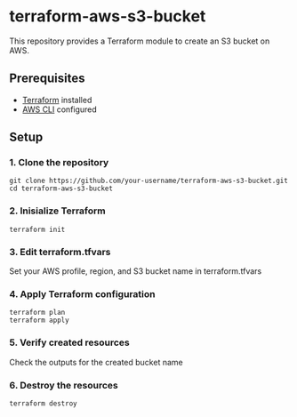 # terraform-aws-s3-bucket

This repository provides a Terraform module to create an S3 bucket on AWS.

## Prerequisites

- [Terraform](https://www.terraform.io/downloads) installed
- [AWS CLI](https://docs.aws.amazon.com/cli/latest/userguide/install-cliv2.html) configured

## Setup

### 1. Clone the repository

```
git clone https://github.com/your-username/terraform-aws-s3-bucket.git
cd terraform-aws-s3-bucket
```

### 2. Inisialize Terraform

```
terraform init
```

### 3. Edit terraform.tfvars

Set your AWS profile, region, and S3 bucket name in terraform.tfvars

### 4. Apply Terraform configuration

```
terraform plan
terraform apply
```

### 5. Verify created resources

Check the outputs for the created bucket name

### 6. Destroy the resources

```
terraform destroy
```
